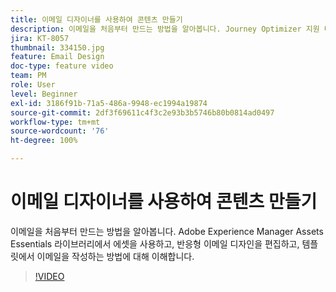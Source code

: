 ```yaml
---
title: 이메일 디자이너를 사용하여 콘텐츠 만들기
description: 이메일을 처음부터 만드는 방법을 알아봅니다. Journey Optimizer 지원 비디오를 통해 AEM Assets Essentials 라이브러리에서 에셋을 사용하고, 반응형 이메일 디자인을 편집하고, 템플릿에서 이메일을 작성하는 방법에 대해 이해합니다.
jira: KT-8057
thumbnail: 334150.jpg
feature: Email Design
doc-type: feature video
team: PM
role: User
level: Beginner
exl-id: 3186f91b-71a5-486a-9948-ec1994a19874
source-git-commit: 2df3f69611c4f3c2e93b3b5746b80b0814ad0497
workflow-type: tm+mt
source-wordcount: '76'
ht-degree: 100%

---
```


# 이메일 디자이너를 사용하여 콘텐츠 만들기

이메일을 처음부터 만드는 방법을 알아봅니다. Adobe Experience Manager Assets Essentials 라이브러리에서 에셋을 사용하고, 반응형 이메일 디자인을 편집하고, 템플릿에서 이메일을 작성하는 방법에 대해 이해합니다.

>[!VIDEO](https://video.tv.adobe.com/v/334150?quality=12&learn=on)

